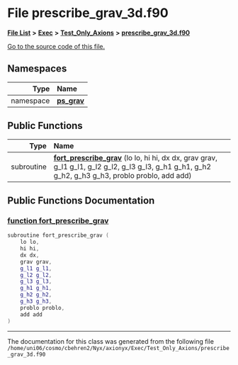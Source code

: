 
# File prescribe\_grav\_3d.f90


[**File List**](files.md) **>** [**Exec**](dir_43a12cefb7942b6f49b5b628aafd3192.md) **>** [**Test\_Only\_Axions**](dir_eb24725df855cf6c732a19e4912f662a.md) **>** [**prescribe\_grav\_3d.f90**](Exec_2Test__Only__Axions_2prescribe__grav__3d_8f90.md)

[Go to the source code of this file.](Exec_2Test__Only__Axions_2prescribe__grav__3d_8f90_source.md)












## Namespaces

| Type | Name |
| ---: | :--- |
| namespace | [**ps\_grav**](namespaceps__grav.md) <br> |






## Public Functions

| Type | Name |
| ---: | :--- |
|  subroutine | [**fort\_prescribe\_grav**](Exec_2Test__Only__Axions_2prescribe__grav__3d_8f90.md#function-fort-prescribe-grav) (lo lo, hi hi, dx dx, grav grav, g\_l1 g\_l1, g\_l2 g\_l2, g\_l3 g\_l3, g\_h1 g\_h1, g\_h2 g\_h2, g\_h3 g\_h3, problo problo, add add) <br> |








## Public Functions Documentation


### <a href="#function-fort-prescribe-grav" id="function-fort-prescribe-grav">function fort\_prescribe\_grav </a>


```cpp
subroutine fort_prescribe_grav (
    lo lo,
    hi hi,
    dx dx,
    grav grav,
    g_l1 g_l1,
    g_l2 g_l2,
    g_l3 g_l3,
    g_h1 g_h1,
    g_h2 g_h2,
    g_h3 g_h3,
    problo problo,
    add add
) 
```



------------------------------
The documentation for this class was generated from the following file `/home/uni06/cosmo/cbehren2/Nyx/axionyx/Exec/Test_Only_Axions/prescribe_grav_3d.f90`